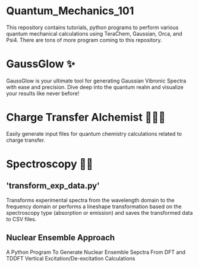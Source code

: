 # Quantum_Mechanics_101
This repository contains tutorials, python programs to perform various quantum mechanical calculations using TeraChem, Gaussian, Orca, and Psi4. There are tons of more program coming to this repository. 

# GaussGlow ✨
GaussGlow is your ultimate tool for generating Gaussian Vibronic Spectra with ease and precision. Dive deep into the quantum realm and visualize your results like never before!

# Charge Transfer Alchemist 🧙‍♂️🔮
Easily generate input files for quantum chemistry calculations related to charge transfer.

# Spectroscopy 🌈🔬
## 'transform_exp_data.py'
Transforms experimental spectra from the wavelength domain to the frequency domain or performs a lineshape transformation based on the spectroscopy type
(absorption or emission) and saves the transformed data to CSV files.

## Nuclear Ensemble Approach 
A Python Program To Generate Nuclear Ensemble Sepctra From DFT and TDDFT Vertical Excitation/De-excitation Calculations 